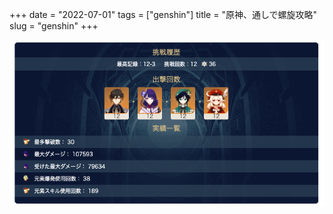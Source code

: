 +++
date = "2022-07-01"
tags = ["genshin"]
title = "原神、通しで螺旋攻略"
slug = "genshin"
+++


[![](https://raw.githubusercontent.com/syui/img/master/other/genshin_20220701_0001.png)](https://raw.githubusercontent.com/syui/img/master/other/genshin_20220701_0001.png)

